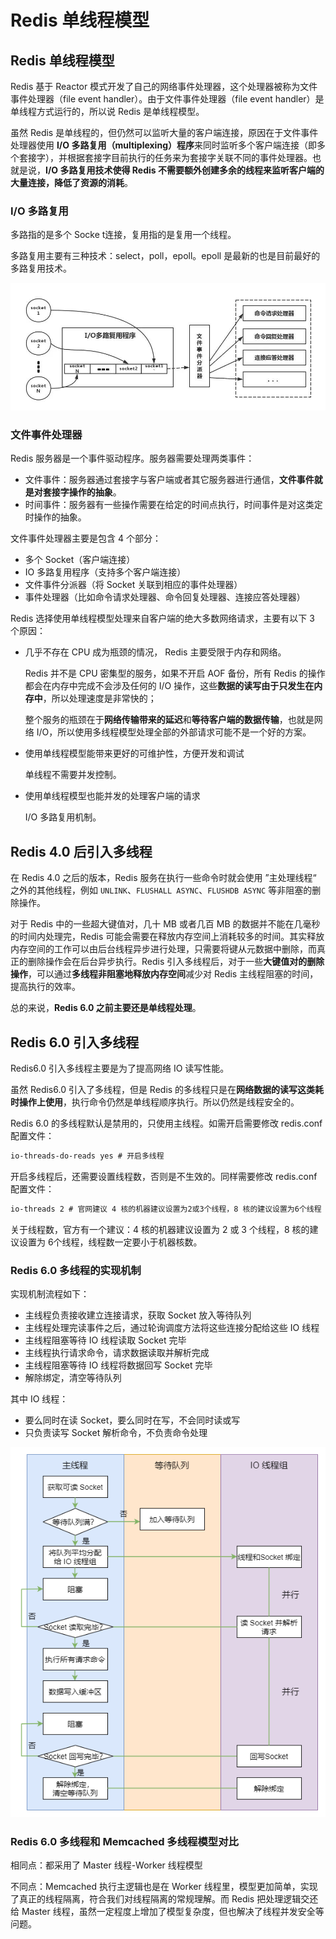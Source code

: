 # Redis 单线程模型

## Redis 单线程模型

Redis 基于 Reactor 模式开发了自己的网络事件处理器，这个处理器被称为文件事件处理器（file event handler）。由于文件事件处理器（file event handler）是单线程方式运行的，所以说 Redis 是单线程模型。

虽然 Redis 是单线程的，但仍然可以监听大量的客户端连接，原因在于文件事件处理器使用 **I/O 多路复用（multiplexing）程序**来同时监听多个客户端连接（即多个套接字），并根据套接字目前执行的任务来为套接字关联不同的事件处理器。也就是说，**I/O 多路复用技术使得 Redis 不需要额外创建多余的线程来监听客户端的大量连接，降低了资源的消耗**。

### I/O 多路复用

多路指的是多个 Socke t连接，复用指的是复用一个线程。

多路复用主要有三种技术：select，poll，epoll。epoll 是最新的也是目前最好的多路复用技术。

<div align="center"><img src="https://github.com/DuHouAn/ImagePro/raw/master/redis/r_2.png" width='700px'/></div>

### 文件事件处理器

Redis 服务器是一个事件驱动程序。服务器需要处理两类事件：

- 文件事件：服务器通过套接字与客户端或者其它服务器进行通信，**文件事件就是对套接字操作的抽象**。
- 时间事件：服务器有一些操作需要在给定的时间点执行，时间事件是对这类定时操作的抽象。

文件事件处理器主要是包含 4 个部分：

- 多个 Socket（客户端连接）
- IO 多路复用程序（支持多个客户端连接）
- 文件事件分派器（将 Socket 关联到相应的事件处理器）
- 事件处理器（比如命令请求处理器、命令回复处理器、连接应答处理器）

Redis 选择使用单线程模型处理来自客户端的绝大多数网络请求，主要有以下 3 个原因：

- 几乎不存在 CPU 成为瓶颈的情况， Redis 主要受限于内存和网络。

  Redis 并不是 CPU 密集型的服务，如果不开启 AOF 备份，所有 Redis 的操作都会在内存中完成不会涉及任何的 I/O 操作，这些**数据的读写由于只发生在内存中**，所以处理速度是非常快的；

  整个服务的瓶颈在于**网络传输带来的延迟**和**等待客户端的数据传输**，也就是网络 I/O，所以使用多线程模型处理全部的外部请求可能不是一个好的方案。

- 使用单线程模型能带来更好的可维护性，方便开发和调试

  单线程不需要并发控制。

- 使用单线程模型也能并发的处理客户端的请求

  I/O 多路复用机制。



## Redis 4.0 后引入多线程

在 Redis 4.0 之后的版本，Redis 服务在执行一些命令时就会使用 ”主处理线程“ 之外的其他线程，例如 `UNLINK`、`FLUSHALL ASYNC`、`FLUSHDB ASYNC` 等非阻塞的删除操作。

对于 Redis 中的一些超大键值对，几十 MB 或者几百 MB 的数据并不能在几毫秒的时间内处理完，Redis 可能会需要在释放内存空间上消耗较多的时间。其实释放内存空间的工作可以由后台线程异步进行处理，只需要将键从元数据中删除，而真正的删除操作会在后台异步执行。Redis 引入多线程后，对于一些**大键值对的删除操作**，可以通过**多线程非阻塞地释放内存空间**减少对 Redis 主线程阻塞的时间，提高执行的效率。

总的来说，**Redis 6.0 之前主要还是单线程处理**。



## Redis 6.0 引入多线程

Redis6.0 引入多线程主要是为了提高网络 IO 读写性能。

虽然 Redis6.0 引入了多线程，但是 Redis 的多线程只是在**网络数据的读写这类耗时操作上使用**，执行命令仍然是单线程顺序执行。所以仍然是线程安全的。

Redis 6.0 的多线程默认是禁用的，只使用主线程。如需开启需要修改 redis.conf 配置文件：

```html
io-threads-do-reads yes # 开启多线程
```

开启多线程后，还需要设置线程数，否则是不生效的。同样需要修改 redis.conf 配置文件：

```html
io-threads 2 # 官网建议 4 核的机器建议设置为2或3个线程，8 核的建议设置为6个线程
```

关于线程数，官方有一个建议：4 核的机器建议设置为 2 或 3 个线程，8 核的建议设置为 6个线程，线程数一定要小于机器核数。

### Redis 6.0 多线程的实现机制

实现机制流程如下：

- 主线程负责接收建立连接请求，获取 Socket 放入等待队列
- 主线程处理完读事件之后，通过轮询调度方法将这些连接分配给这些 IO 线程
- 主线程阻塞等待 IO 线程读取 Socket 完毕
- 主线程执行请求命令，请求数据读取并解析完成
- 主线程阻塞等待 IO 线程将数据回写 Socket 完毕
- 解除绑定，清空等待队列

其中 IO 线程：

- 要么同时在读 Socket，要么同时在写，不会同时读或写
- 只负责读写 Socket 解析命令，不负责命令处理

<div align="center"><img src="https://github.com/DuHouAn/ImagePro/raw/master/redis/redis_11.png"/></div>

### Redis 6.0 多线程和 Memcached 多线程模型对比

相同点：都采用了 Master 线程-Worker 线程模型

不同点：Memcached 执行主逻辑也是在 Worker 线程里，模型更加简单，实现了真正的线程隔离，符合我们对线程隔离的常规理解。而 Redis 把处理逻辑交还给 Master 线程，虽然一定程度上增加了模型复杂度，但也解决了线程并发安全等问题。